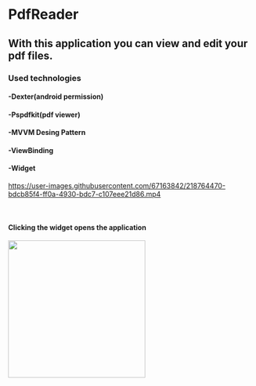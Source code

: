 # PdfReader
## With this application you can view and edit your pdf files.

### Used technologies<br>
#### -Dexter(android permission)<br>
#### -Pspdfkit(pdf viewer)<br>
#### -MVVM Desing Pattern<br>
#### -ViewBinding
#### -Widget<br>

https://user-images.githubusercontent.com/67163842/218764470-bdcb85f4-ff0a-4930-bdc7-c107eee21d86.mp4

<br>

#### Clicking the widget opens the application<br>

 <img src="https://user-images.githubusercontent.com/67163842/218765366-20aa075f-3107-4755-9475-eb3cdfbff44c.jpg" width="280" >
